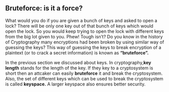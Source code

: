 ## Bruteforce: is it a force?
What would you do if you are given a bunch of keys and asked to open a lock? There will be only one key out of that bunch of keys which would open the lock. So you would keep trying to open the lock with different keys from the big lot given to you. Phew! Tough isn’t?
Do you know in the history of Cryptography many encryptions had been broken by using similar way of guessing the keys? This way of guessing the keys to break encryption of a plaintext (or to crack a secret information) is known as **“bruteforce”.**

In the previous section we discussed about keys. In cryptography,**key length** stands for the length of the key. If they key to a cryptosystem is short then an attcaker can easily **bruteforce** it and break the cryptosystem.
Also, the set of different keys which can be used to break the cryptosystem is called **keyspace.** A larger keyspace also ensures better security.
